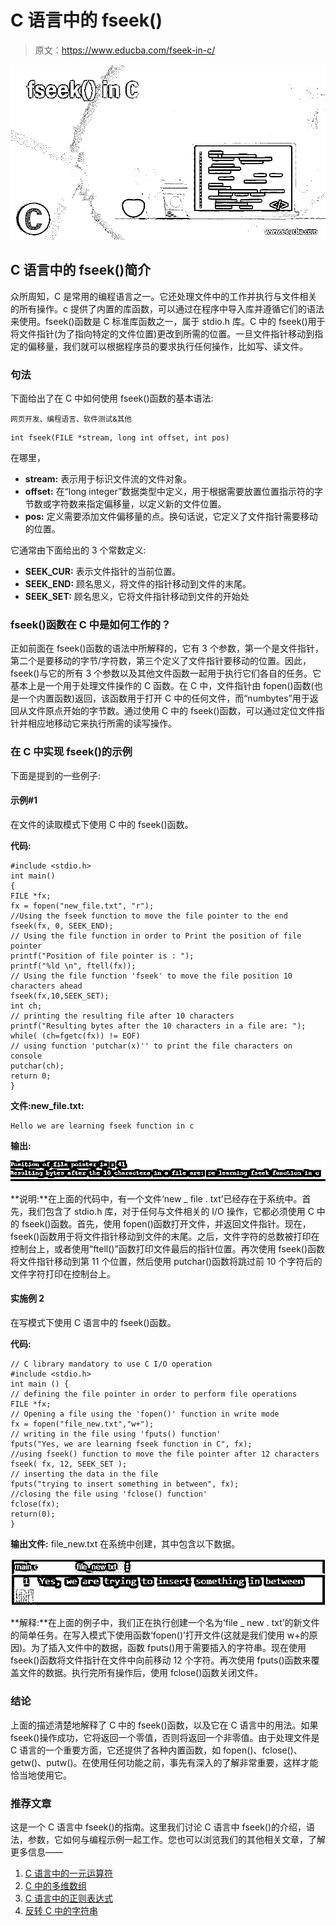 # C 语言中的 fseek()

> 原文：<https://www.educba.com/fseek-in-c/>

![fseek() in C](img/74ad9f3b9b526a9eb0cdcfecbc002a24.png)



## C 语言中的 fseek()简介

众所周知，C 是常用的编程语言之一。它还处理文件中的工作并执行与文件相关的所有操作。c 提供了内置的库函数，可以通过在程序中导入库并遵循它们的语法来使用。fseek()函数是 C 标准库函数之一，属于 stdio.h 库。C 中的 fseek()用于将文件指针(为了指向特定的文件位置)更改到所需的位置。一旦文件指针移动到指定的偏移量，我们就可以根据程序员的要求执行任何操作，比如写、读文件。

### 句法

下面给出了在 C 中如何使用 fseek()函数的基本语法:

<small>网页开发、编程语言、软件测试&其他</small>

```
int fseek(FILE *stream, long int offset, int pos)
```

在哪里，

*   **stream:** 表示用于标识文件流的文件对象。
*   **offset:** 在“long integer”数据类型中定义，用于根据需要放置位置指示符的字节数或字符数来指定偏移量，以定义新的文件位置。
*   **pos:** 定义需要添加文件偏移量的点。换句话说，它定义了文件指针需要移动的位置。

它通常由下面给出的 3 个常数定义:

*   **SEEK_CUR:** 表示文件指针的当前位置。
*   **SEEK_END:** 顾名思义，将文件的指针移动到文件的末尾。
*   **SEEK_SET:** 顾名思义，它将文件指针移动到文件的开始处

### fseek()函数在 C 中是如何工作的？

正如前面在 fseek()函数的语法中所解释的，它有 3 个参数，第一个是文件指针，第二个是要移动的字节/字符数，第三个定义了文件指针要移动的位置。因此，fseek()与它的所有 3 个参数以及其他文件函数一起用于执行它们各自的任务。它基本上是一个用于处理文件操作的 C 函数。在 C 中，文件指针由 fopen()函数(也是一个内置函数)返回，该函数用于打开 C 中的任何文件，而“numbytes”用于返回从文件原点开始的字节数。通过使用 C 中的 fseek()函数，可以通过定位文件指针并相应地移动它来执行所需的读写操作。

### 在 C 中实现 fseek()的示例

下面是提到的一些例子:

#### 示例#1

在文件的读取模式下使用 C 中的 fseek()函数。

**代码:**

```
#include <stdio.h>
int main()
{
FILE *fx;
fx = fopen("new_file.txt", "r");
//Using the fseek function to move the file pointer to the end
fseek(fx, 0, SEEK_END);
// Using the file function in order to Print the position of file pointer
printf("Position of file pointer is : ");
printf("%ld \n", ftell(fx));
// Using the file function 'fseek' to move the file position 10 characters ahead
fseek(fx,10,SEEK_SET);
int ch;
// printing the resulting file after 10 characters
printf("Resulting bytes after the 10 characters in a file are: ");
while( (ch=fgetc(fx)) != EOF)
// using function 'putchar(x)'' to print the file characters on console
putchar(ch);
return 0;
}
```

**文件:new_file.txt:**

```
Hello we are learning fseek function in c
```

**输出:**

![fseek() in C - 1](img/89cf5b6864d8ff4d58a1b08b9ea0878f.png)



**说明:**在上面的代码中，有一个文件‘new _ file . txt’已经存在于系统中。首先，我们包含了 stdio.h 库，对于任何与文件相关的 I/O 操作，它都必须使用 C 中的 fseek()函数。首先，使用 fopen()函数打开文件，并返回文件指针。现在，fseek()函数用于将文件指针移动到文件的末尾。之后，文件字符的总数被打印在控制台上，或者使用“ftell()”函数打印文件最后的指针位置。再次使用 fseek()函数将文件指针移动到第 11 个位置，然后使用 putchar()函数将跳过前 10 个字符后的文件字符打印在控制台上。

#### 实施例 2

在写模式下使用 C 语言中的 fseek()函数。

**代码:**

```
// C library mandatory to use C I/O operation
#include <stdio.h>
int main () {
// defining the file pointer in order to perform file operations
FILE *fx;
// Opening a file using the 'fopen()' function in write mode
fx = fopen("file_new.txt","w+");
// writing in the file using 'fputs() function'
fputs("Yes, we are learning fseek function in C", fx);
//using fseek() function to move the file pointer after 12 characters
fseek( fx, 12, SEEK_SET );
// inserting the data in the file
fputs("trying to insert something in between", fx);
//closing the file using 'fclose() function'
fclose(fx);
return(0);
}
```

**输出文件:** file_new.txt 在系统中创建，其中包含以下数据。

![fseek() in C - 2](img/5fa52e5fd3cf5066d003a70ef480c40b.png)



**解释:**在上面的例子中，我们正在执行创建一个名为‘file _ new . txt’的新文件的简单任务。在写入模式下使用函数‘fopen()’打开文件(这就是我们使用 w+的原因)。为了插入文件中的数据，函数 fputs()用于需要插入的字符串。现在使用 fseek()函数将文件指针在文件中向前移动 12 个字符。再次使用 fputs()函数来覆盖文件的数据。执行完所有操作后，使用 fclose()函数关闭文件。

### 结论

上面的描述清楚地解释了 C 中的 fseek()函数，以及它在 C 语言中的用法。如果 fseek()操作成功，它将返回一个零值，否则将返回一个非零值。由于处理文件是 C 语言的一个重要方面，它还提供了各种内置函数，如 fopen()、fclose()、getw()、putw()。在使用任何功能之前，事先有深入的了解非常重要，这样才能恰当地使用它。

### 推荐文章

这是一个 C 语言中 fseek()的指南。这里我们讨论 C 语言中 fseek()的介绍，语法，参数，它如何与编程示例一起工作。您也可以浏览我们的其他相关文章，了解更多信息——

1.  [C 语言中的一元运算符](https://www.educba.com/unary-operator-in-c/?source=leftnav)
2.  [C 中的多维数组](https://www.educba.com/multidimensional-array-in-c/?source=leftnav)
3.  [C 语言中的正则表达式](https://www.educba.com/regular-expression-in-c/?source=leftnav)
4.  [反转 C 中的字符串](https://www.educba.com/reverse-string-in-c/?source=leftnav)





